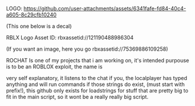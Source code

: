 LOGO: https://github.com/user-attachments/assets/6341fafe-fd84-40c4-a605-8c29cfb10240

(This one below is a decal)

RBLX Logo Asset ID: rbxassetid://121190488986304

(If you want an image, here you go rbxassetid://75369886109258)

ROCHAT Is one of my projects that i am working on, it's intended purpouse is to be an ROBLOX exploit, the name is

very self explanatory, it listens to the chat if you, the localplayer has typed anything and will run commands if those
strings do exist, (must start with prefix!), this github only exists for loadstrings for stuff that are pretty big
to fit in the main script, so it wont be a really really big script.
